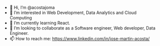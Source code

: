 - 👋 Hi, I’m @acostajoma
- 👀 I’m interested in Web Development, Data Analytics and Cloud Computing
- 🌱 I’m currently learning React.
- 💞️ I’m looking to collaborate as a Software engineer, Web developer, Data Engineer.
- 📫 How to reach me: https://www.linkedin.com/in/jose-martin-acosta/

<!---
acostajoma/acostajoma is a ✨ special ✨ repository because its `README.md` (this file) appears on your GitHub profile.
You can click the Preview link to take a look at your changes.
--->

